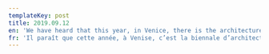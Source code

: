 ```yaml
---
templateKey: post
title: 2019.09.12
en: 'We have heard that this year, in Venice, there is the architecture Biennale.'
fr: 'Il paraît que cette année, à Venise, c’est la biennale d’architecture. '
---
```


